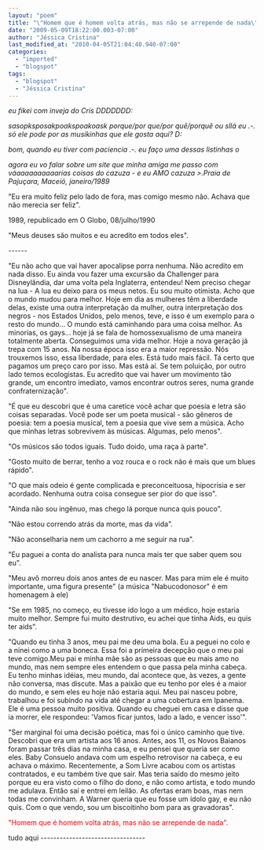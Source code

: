 ```yaml
---
layout: "poem"
title: "\"Homem que é homem volta atrás, mas não se arrepende de nada\""
date: "2009-05-09T18:22:00.003-07:00"
author: "Jéssica Cristina"
last_modified_at: "2010-04-05T21:04:40.940-07:00"
categories:
  - "imported"
  - "blogspot"
tags:
  - "blogspot"
  - "Jéssica Cristina"
---
```


<span style="font-style: italic;">eu fikei com inveja do Cris DDDDDDD: 

</span><span style="font-style: italic;">sasopksposakpoakspoakoask porque/por que/por quê/porquê ou sllá eu .-.  só ele pode por as musikinhas que ele gosta aqui? D: 

</span><span style="font-style: italic;">bom, quando eu tiver com paciencia .-. eu faço uma dessas listinhas *o* 

</span><span style="font-style: italic;">agora eu vo falar sobre um site que minha amiga me passo com váaaaaaaaaaarias coisas do cazuza *-* e eu AMO cazuza >.Praia de Pajuçara, Maceió, janeiro/1989

"Eu era muito feliz pelo lado de fora, mas comigo mesmo não. Achava que não merecia ser feliz".

1989, republicado em O Globo, 08/julho/1990

"Meus deuses são muitos e eu acredito em todos eles".

*------*

"Eu não acho que vai haver apocalipse porra nenhuma. Não acredito em nada disso. Eu ainda vou fazer uma excursão da Challenger para Disneylândia, dar uma volta pela Inglaterra, entendeu! Nem preciso chegar na lua - A lua eu deixo para os meus netos. Eu sou muito otimista. Acho que o mundo mudou para melhor. Hoje em dia as mulheres têm a liberdade delas, existe uma outra interpretação da mulher, outra interpretação dos negros - nos Estados Unidos, pelo menos, teve, e isso é um exemplo para o resto do mundo... O mundo está caminhando para uma coisa melhor. As minorias, os gays... hoje já se fala de homossexualismo de uma maneira totalmente aberta. Conseguimos uma vida melhor. Hoje a nova geração já trepa com 15 anos. Na nossa época isso era a maior repressão. Nós trouxemos isso, essa liberdade, para eles. Está tudo mais fácil. Tá certo que pagamos um preço caro por isso. Mas está aí. Se tem poluição, por outro lado temos ecologistas. Eu acredito que vai haver um movimento tão grande, um encontro imediato, vamos encontrar outros seres, numa grande confraternização".

"É que eu descobri que é uma caretice você achar que poesia e letra são coisas separadas. Você pode ser um poeta musical - são gêneros de poesia: tem a poesia musical, tem a poesia que vive sem a música. Acho que minhas letras sobrevivem às músicas. Algumas, pelo menos".

"Os músicos são todos iguais. Tudo doido, uma raça à parte".

"Gosto muito de berrar, tenho a voz rouca e o rock não é mais que um blues rápido".

"O que mais odeio é gente complicada e preconceituosa, hipocrisia e ser acordado. Nenhuma outra coisa consegue ser pior do que isso".

"Ainda não sou ingênuo, mas chego lá porque nunca quis pouco".

"Não estou correndo atrás da morte, mas da vida".

"Não aconselharia nem um cachorro a me seguir na rua".

"Eu paguei a conta do analista para nunca mais ter que saber quem sou eu".

"Meu avô morreu dois anos antes de eu nascer. Mas para mim ele é muito importante, uma figura presente" (a música "Nabucodonosor" é em homenagem à ele)

"Se em 1985, no começo, eu tivesse ido logo a um médico, hoje estaria muito melhor. Sempre fui muito destrutivo, eu achei que tinha Aids, eu quis ter aids".

"Quando eu tinha 3 anos, meu pai me deu uma bola. Eu a peguei no colo e a ninei como a uma boneca. Essa foi a primeira decepção que o meu pai teve comigo.Meu pai e minha mãe são as pessoas que eu mais amo no mundo, mas nem sempre eles entendem o que passa pela minha cabeça. Eu tenho minhas idéias, meu mundo, daí acontece que, às vezes, a gente não conversa, mas discute. Mas a paixão que eu tenho por eles é a maior do mundo, e sem eles eu hoje não estaria aqui. Meu pai nasceu pobre, trabalhou e foi subindo na vida até chegar a uma cobertura em Ipanema. Ele é uma pessoa muito positiva. Quando eu cheguei em casa e disse que ia morrer, ele respondeu: 'Vamos ficar juntos, lado a lado, e vencer isso'".

"Ser marginal foi uma decisão poética, mas foi o único caminho que tive. Descobri que era um artista aos 16 anos. Antes, aos 11, os Novos Baianos foram passar três dias na minha casa, e eu pensei que queria ser como eles. Baby Consuelo andava com um espelho retrovisor na cabeça, e eu achava o máximo. Recentemente, a Som Livre acabou com os artistas contratados, e eu também tive que sair. Mas teria saído do mesmo jeito porque eu era visto como o filho do dono, e não como artista, e todo mundo me adulava. Então saí e entrei em leilão. As ofertas eram boas, mas nem todas me convinham. A Warner queria que eu fosse um ídolo gay, e eu não quis. Com o que vendo, sou um biscoitinho bom para as gravadoras".

</span><span style="color: rgb(255, 0, 0);">"Homem que é homem volta atrás, mas não se arrepende de nada".

tudo aqui *---------------------------------*

</span>